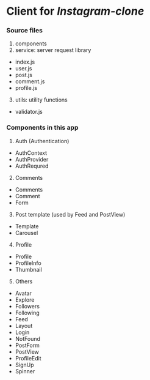 # Client for *Instagram-clone*


### Source files
1. components
2. service: server request library
- index.js
- user.js
- post.js
- comment.js
- profile.js

3. utils: utility functions
- validator.js


### Components in this app

1. Auth (Authentication)
- AuthContext
- AuthProvider
- AuthRequred

2. Comments
- Comments
- Comment
- Form

3. Post template (used by Feed and PostView)
- Template
- Carousel

4. Profile
- Profile
- ProfileInfo
- Thumbnail

5. Others
- Avatar
- Explore
- Followers
- Following
- Feed
- Layout
- Login
- NotFound
- PostForm
- PostView
- ProfileEdit
- SignUp
- Spinner
